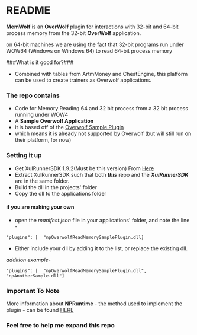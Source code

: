 # README #

**MemWolf** is an **OverWolf** plugin for interactions with 32-bit and 64-bit process memory 
from the 32-bit **OverWolf** application.

on 64-bit machines we are using the fact that 32-bit programs run under WOW64 (Windows on Windows 64)
to read 64-bit process memory

###What is it good for?###
* Combined with tables from ArtmMoney and CheatEngine, this platform can be used to create trainers as Overwolf applications.

### The repo contains ###
* Code for Memory Reading 64 and 32 bit process from a 32 bit process running under WOW4 
* A **Sample Overwolf Application** 
* it is based off of the [Overwolf Sample Plugin](https://github.com/overwolf/overwolf-sample-plugin)
* which means it is already not supported by Overwolf (but will still run on their platform, for now)

### Setting it up ###
* Get XulRunnerSDK 1.9.2(Must be this version) From [Here](http://ftp.mozilla.org/pub/mozilla.org/xulrunner/releases/3.6.28/sdk/xulrunner-3.6.28.en-US.win32.sdk.zip)
* Extract XulRunnerSDK such that both ***this*** repo and the ***XulRunnerSDK*** are in the same folder. 
* Build the dll in the projects' folder
* Copy the dll to the applications folder

#### if you are making your own ####
* open the *manifest.json* file in your applications' folder, and 
  note the line - 

`"plugins": [ 
      "npOverwolfReadMemorySamplePlugin.dll] `      
* Either include your dll by adding it to the list, or replace the existing dll.
    
*addition example*- 

`"plugins": [ 
      "npOverwolfReadMemorySamplePlugin.dll", "npAnotherSample.dll"] `  


### Important To Note ###
More information about **NPRuntime** - the method used to implement the plugin - 
can be found [HERE](https://developer.mozilla.org/en-US/docs/Plugins/Guide/Scripting_plugins)
### Feel free to help me expand this repo ###
